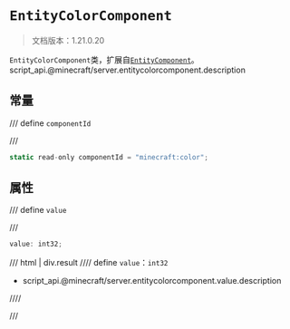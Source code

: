 # `EntityColorComponent`

> 文档版本：1.21.0.20

`EntityColorComponent`类，扩展自[`EntityComponent`](./entitycomponent.md)。script_api.@minecraft/server.entitycolorcomponent.description

## 常量

/// define
`componentId`


///

```js
static read-only componentId = "minecraft:color";
```


## 属性

/// define
`value`


///

```js
value: int32;
```

/// html | div.result
//// define
`value`：`int32`

- script_api.@minecraft/server.entitycolorcomponent.value.description


////

///

